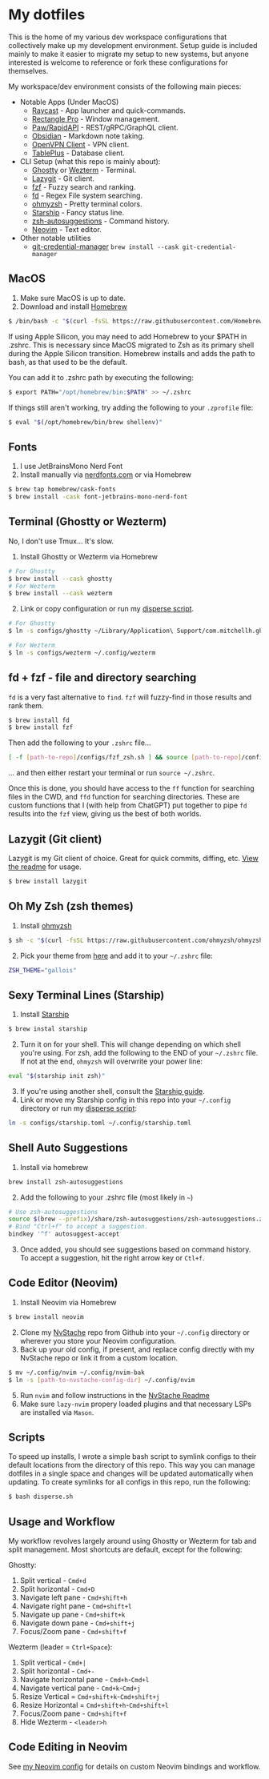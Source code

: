 # My dotfiles

This is the home of my various dev workspace configurations that collectively make up my development environment. Setup guide is included mainly to make it easier to migrate my setup to new systems, but anyone interested is welcome to reference or fork these configurations for themselves.

My workspace/dev environment consists of the following main pieces:

- Notable Apps (Under MacOS)
  - [Raycast](https://www.raycast.com/) - App launcher and quick-commands.
  - [Rectangle Pro](https://rectangleapp.com/pro) - Window management.
  - [Paw/RapidAPI](https://paw.cloud/) - REST/gRPC/GraphQL client.
  - [Obsidian](https://obsidian.md/) - Markdown note taking.
  - [OpenVPN Client](https://openvpn.net/client/) - VPN client.
  - [TablePlus](https://tableplus.com/) - Database client.
- CLI Setup (what this repo is mainly about):
  - [Ghostty](https://ghostty.org/) or [Wezterm](https://wezfurlong.org/wezterm/) - Terminal.
  - [Lazygit](https://github.com/jesseduffield/lazygit) - Git client.
  - [fzf](https://github.com/junegunn/fzf) - Fuzzy search and ranking.
  - [fd](https://github.com/sharkdp/fd) - Regex File system searching.
  - [ohmyzsh](https://github.com/ohmyzsh/ohmyzsh) - Pretty terminal colors.
  - [Starship](https://starship.rs/) - Fancy status line.
  - [zsh-autosuggestions](https://github.com/zsh-users/zsh-autosuggestions) - Command history.
  - [Neovim](https://neovim.io/) - Text editor.
- Other notable utilities
  - [git-credential-manager](https://github.com/git-ecosystem/git-credential-manager) `brew install --cask git-credential-manager`

## MacOS

1.  Make sure MacOS is up to date.
2.  Download and install [Homebrew](https://brew.sh/)

```bash
$ /bin/bash -c "$(curl -fsSL https://raw.githubusercontent.com/Homebrew/install/HEAD/install.sh)"
```

If using Apple Silicon, you may need to add Homebrew to your $PATH in .zshrc. This is necessary
since MacOS migrated to Zsh as its primary shell during the Apple Silicon transition. Homebrew installs
and adds the path to bash, as that used to be the default.

You can add it to .zshrc path by executing the following:

```bash
$ export PATH="/opt/homebrew/bin:$PATH" >> ~/.zshrc
```

If things still aren't working, try adding the following to your `.zprofile` file:

```bash
$ eval "$(/opt/homebrew/bin/brew shellenv)"
```

## Fonts

1.  I use JetBrainsMono Nerd Font
2.  Install manually via [nerdfonts.com](https://www.nerdfonts.com/font-downloads) or via Homebrew

```bash
$ brew tap homebrew/cask-fonts
$ brew install -cask font-jetbrains-mono-nerd-font
```

## Terminal (Ghostty or Wezterm)

No, I don't use Tmux... It's slow.

1.  Install Ghostty or Wezterm via Homebrew

```bash
# For Ghostty
$ brew install --cask ghostty
# For Wezterm
$ brew install --cask wezterm

```

2. Link or copy configuration or run my [disperse script](#Scripts).

```bash
# For Ghostty
$ ln -s configs/ghostty ~/Library/Application\ Support/com.mitchellh.ghostty/config

# For Wezterm
$ ln -s configs/wezterm ~/.config/wezterm

```

## fd + fzf - file and directory searching

`fd` is a very fast alternative to `find`. `fzf` will fuzzy-find in those results and rank them.

```bash
$ brew install fd
$ brew install fzf
```

Then add the following to your `.zshrc` file...

```bash
[ -f [path-to-repo]/configs/fzf_zsh.sh ] && source [path-to-repo]/configs/fzf_zsh.sh
```

... and then either restart your terminal or run `source ~/.zshrc`.

Once this is done, you should have access to the `ff` function for searching files in the CWD, and `ffd` function for
searching directories. These are custom functions that I (with help from ChatGPT) put together to pipe `fd` results into
the `fzf` view, giving us the best of both worlds.

## Lazygit (Git client)

Lazygit is my Git client of choice. Great for quick commits, diffing, etc.
[View the readme](https://github.com/jesseduffield/lazygit/blob/master/README.md) for usage.

```bash
$ brew install lazygit
```

## Oh My Zsh (zsh themes)

1.  Install [ohmyzsh](https://github.com/ohmyzsh/ohmyzsh)

```bash
$ sh -c "$(curl -fsSL https://raw.githubusercontent.com/ohmyzsh/ohmyzsh/master/tools/install.sh)"
```

2. Pick your theme from [here](https://github.com/ohmyzsh/ohmyzsh/wiki/Themes) and add it to your `~/.zshrc` file:

```bash [.zshrc]
ZSH_THEME="gallois"
```

## Sexy Terminal Lines (Starship)

1.  Install [Starship](https://starship.rs/)

```bash
$ brew instal starship
```

2. Turn it on for your shell. This will change depending on which shell you're using. For zsh, add the following to the END of your `~/.zshrc` file. If not at the end, `ohmyzsh` will overwrite your power line:

```bash [.zshrc]
eval "$(starship init zsh)"
```

3. If you're using another shell, consult the [Starship guide](https://starship.rs/guide/#step-2-set-up-your-shell-to-use-starship).
4. Link or move my Starship config in this repo into your `~/.config` directory or run my [disperse script](#Scripts):

```bash [link]
ln -s configs/starship.toml ~/.config/starship.toml
```

## Shell Auto Suggestions

1. Install via homebrew

```bash
brew install zsh-autosuggestions
```

2. Add the following to your .zshrc file (most likely in `~`)

```bash
# Use zsh-autosuggestions
source $(brew --prefix)/share/zsh-autosuggestions/zsh-autosuggestions.zsh
# Bind "Ctrl+f" to accept a suggestion.
bindkey '^f' autosuggest-accept
```

3. Once added, you should see suggestions based on command history. To accept a suggestion, hit the right arrow key or `Ctl+f`.

## Code Editor (Neovim)

1.  Install Neovim via Homebrew

```bash
$ brew install neovim
```

2. Clone my [NvStache](https://github.com/adamtmorgan/NvStache) repo from Github into your `~/.config` directory or wherever you store your Neovim configuration.
3. Back up your old config, if present, and replace config directly with my NvStache repo or link it from a custom location.

```bash [link]
$ mv ~/.config/nvim ~/.config/nvim-bak
$ ln -s [path-to-nvstache-config-dir] ~/.config/nvim
```

5. Run `nvim` and follow instructions in the [NvStache Readme](https://github.com/adamtmorgan/NvStache)
6. Make sure `lazy-nvim` propery loaded plugins and that necessary LSPs are installed via `Mason`.

## Scripts

To speed up installs, I wrote a simple bash script to symlink configs to their default locations from the directory of this repo. This way you can manage dotfiles in a single space and changes will be updated automatically when updating.
To create symlinks for all configs in this repo, run the following:

```bash
$ bash disperse.sh
```

## Usage and Workflow

My workflow revolves largely around using Ghostty or Wezterm for tab and split management. Most shortcuts are default, except for the following:

Ghostty:

1. Split vertical - `Cmd+d`
2. Split horizontal - `Cmd+D`
3. Navigate left pane - `Cmd+shift+h`
4. Navigate right pane - `Cmd+shift+l`
5. Navigate up pane - `Cmd+shift+k`
6. Navigate down pane - `Cmd+shift+j`
7. Focus/Zoom pane - `Cmd+shift+f`

Wezterm (leader = `Ctrl+Space`):

1. Split vertical - `Cmd+|`
2. Split horizontal - `Cmd+-`
3. Navigate horizontal pane - `Cmd+h`-`Cmd+l`
4. Navigate vertical pane - `Cmd+k`-`Cmd+j`
5. Resize Vertical = `Cmd+shift+k`-`Cmd+shift+j`
6. Resize Horizontal = `Cmd+shift+h`-`Cmd+shift+l`
7. Focus/Zoom pane - `Cmd+shift+f`
8. Hide Wezterm - `<leader>h`

## Code Editing in Neovim

See [my Neovim config](https://github.com/adamtmorgan/NvStache) for details on custom Neovim bindings and workflow.
